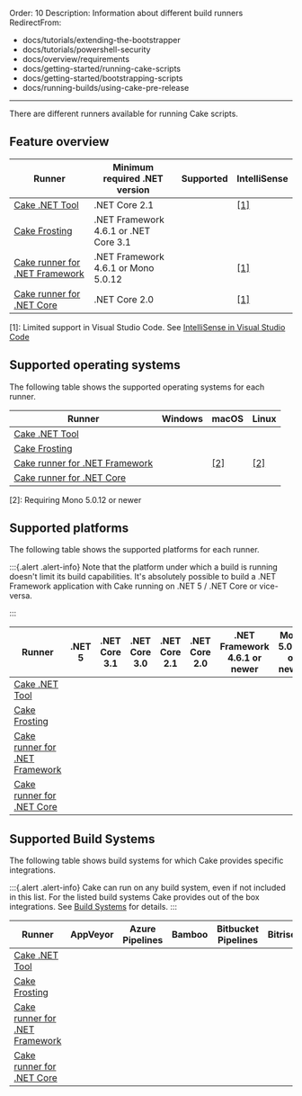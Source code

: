 Order: 10
Description: Information about different build runners
RedirectFrom:
  - docs/tutorials/extending-the-bootstrapper
  - docs/tutorials/powershell-security
  - docs/overview/requirements
  - docs/getting-started/running-cake-scripts
  - docs/getting-started/bootstrapping-scripts
  - docs/running-builds/using-cake-pre-release
---

There are different runners available for running Cake scripts.

## Feature overview

| Runner | Minimum required .NET version  | Supported | IntelliSense |
|-|-|-|-|
| [Cake .NET Tool] | .NET Core 2.1 | <i class="fa fa-check" style="color:green"></i> | <i class="fa fa-check" style="color:orange"></i> [[1]](#1) |
| [Cake Frosting] | .NET Framework 4.6.1 or .NET Core 3.1 | <i class="fa fa-check" style="color:green"></i> | <i class="fa fa-check" style="color:green"></i> |
| [Cake runner for .NET Framework] | .NET Framework 4.6.1 or Mono 5.0.12 | <i class="fa fa-check" style="color:green"></i> | <i class="fa fa-check" style="color:orange"></i> [[1]](#1) |
| [Cake runner for .NET Core] | .NET Core 2.0 | <i class="fa fa-times" style="color:red"></i> | <i class="fa fa-check" style="color:orange"></i> [[1]](#1) |

<a id="1"></a>
[1]: Limited support in Visual Studio Code. See [IntelliSense in Visual Studio Code]

## Supported operating systems

The following table shows the supported operating systems for each runner.

| Runner                           | Windows | macOS | Linux |
|----------------------------------|---------|-------|-------|
| [Cake .NET Tool]                 | <i class="fa fa-check" style="color:green"></i> | <i class="fa fa-check" style="color:green"></i> | <i class="fa fa-check" style="color:green"></i> |
| [Cake Frosting]                  | <i class="fa fa-check" style="color:green"></i> | <i class="fa fa-check" style="color:green"></i> | <i class="fa fa-check" style="color:green"></i> |
| [Cake runner for .NET Framework] | <i class="fa fa-check" style="color:green"></i> | <i class="fa fa-check" style="color:orange"></i> [[2]](#footnote2) | <i class="fa fa-check" style="color:orange"></i> [[2]](#footnote2) |
| [Cake runner for .NET Core]      | <i class="fa fa-check" style="color:green"></i> | <i class="fa fa-check" style="color:green"></i> | <i class="fa fa-check" style="color:green"></i> |

<a id="footnote2"></a>
[2]: Requiring Mono 5.0.12 or newer

## Supported platforms

The following table shows the supported platforms for each runner.

:::{.alert .alert-info}
Note that the platform under which a build is running doesn't limit its build capabilities.
It's absolutely possible to build a .NET Framework application with Cake running on .NET 5 / .NET Core or vice-versa.

:::

| Runner                           | .NET 5 | .NET Core 3.1 | .NET Core 3.0 | .NET Core 2.1 | .NET Core 2.0 | .NET Framework 4.6.1 or newer | Mono 5.0.12 or newer|
|----------------------------------|--------|---------------|---------------|---------------|---------------|-------------------------------|---------------------|
| [Cake .NET Tool]                 | <i class="fa fa-check" style="color:green"></i> | <i class="fa fa-check" style="color:green"></i> | <i class="fa fa-check" style="color:green"></i> | <i class="fa fa-check" style="color:green"></i> | <i class="fa fa-times" style="color:red"></i> | <i class="fa fa-times" style="color:red"></i> | <i class="fa fa-times" style="color:red"></i> |
| [Cake Frosting]                  | <i class="fa fa-check" style="color:green"></i> | <i class="fa fa-check" style="color:green"></i> | <i class="fa fa-check" style="color:green"></i> | <i class="fa fa-check" style="color:green"></i> | <i class="fa fa-check" style="color:green"></i> | <i class="fa fa-check" style="color:green"></i> | <i class="fa fa-check" style="color:green"></i> |
| [Cake runner for .NET Framework] | <i class="fa fa-times" style="color:red"></i> | <i class="fa fa-times" style="color:red"></i> | <i class="fa fa-times" style="color:red"></i> | <i class="fa fa-times" style="color:red"></i> | <i class="fa fa-times" style="color:red"></i> | <i class="fa fa-check" style="color:green"></i> | <i class="fa fa-check" style="color:green"></i> |
| [Cake runner for .NET Core]      | <i class="fa fa-times" style="color:red"></i> | <i class="fa fa-times" style="color:red"></i> | <i class="fa fa-times" style="color:red"></i> | <i class="fa fa-times" style="color:red"></i> | <i class="fa fa-check" style="color:green"></i> | <i class="fa fa-times" style="color:red"></i> | <i class="fa fa-times" style="color:red"></i> |

## Supported Build Systems

The following table shows build systems for which Cake provides specific integrations.

:::{.alert .alert-info}
Cake can run on any build system, even if not included in this list.
For the listed build systems Cake provides out of the box integrations.
See [Build Systems](/docs/integrations/build-systems/) for details.
:::

| Runner                           | AppVeyor | Azure Pipelines | Bamboo | Bitbucket Pipelines | Bitrise | Continua CI | GitHub Actions | GitLab CI | GoCD | Jenkins | MyGet | TeamCity | TravisCI |
|----------------------------------| - | - | - | - | - | - | - | - | - | - | - | - | - |
| [Cake .NET Tool]                 | <i class="fa fa-check" style="color:green"></i> | <i class="fa fa-check" style="color:green"></i> | <i class="fa fa-check" style="color:green"></i> | <i class="fa fa-check" style="color:green"></i> | <i class="fa fa-check" style="color:green"></i> | <i class="fa fa-check" style="color:green"></i> | <i class="fa fa-check" style="color:green"></i> | <i class="fa fa-check" style="color:green"></i> | <i class="fa fa-check" style="color:green"></i> | <i class="fa fa-check" style="color:green"></i> | <i class="fa fa-check" style="color:green"></i> | <i class="fa fa-check" style="color:green"></i> | <i class="fa fa-check" style="color:green"></i> |
| [Cake Frosting]                  | <i class="fa fa-check" style="color:green"></i> | <i class="fa fa-check" style="color:green"></i> | <i class="fa fa-check" style="color:green"></i> | <i class="fa fa-check" style="color:green"></i> | <i class="fa fa-check" style="color:green"></i> | <i class="fa fa-check" style="color:green"></i> | <i class="fa fa-check" style="color:green"></i> | <i class="fa fa-check" style="color:green"></i> | <i class="fa fa-check" style="color:green"></i> | <i class="fa fa-check" style="color:green"></i> | <i class="fa fa-check" style="color:green"></i> | <i class="fa fa-check" style="color:green"></i> | <i class="fa fa-check" style="color:green"></i> |
| [Cake runner for .NET Framework] | <i class="fa fa-check" style="color:green"></i> | <i class="fa fa-check" style="color:green"></i> | <i class="fa fa-check" style="color:green"></i> | <i class="fa fa-check" style="color:green"></i> | <i class="fa fa-check" style="color:green"></i> | <i class="fa fa-check" style="color:green"></i> | <i class="fa fa-check" style="color:green"></i> | <i class="fa fa-check" style="color:green"></i> | <i class="fa fa-check" style="color:green"></i> | <i class="fa fa-check" style="color:green"></i> | <i class="fa fa-check" style="color:green"></i> | <i class="fa fa-check" style="color:green"></i> | <i class="fa fa-check" style="color:green"></i> |
| [Cake runner for .NET Core]      | <i class="fa fa-check" style="color:green"></i> | <i class="fa fa-check" style="color:green"></i> | <i class="fa fa-check" style="color:green"></i> | <i class="fa fa-check" style="color:green"></i> | <i class="fa fa-check" style="color:green"></i> | <i class="fa fa-check" style="color:green"></i> | <i class="fa fa-check" style="color:green"></i> | <i class="fa fa-check" style="color:green"></i> | <i class="fa fa-check" style="color:green"></i> | <i class="fa fa-check" style="color:green"></i> | <i class="fa fa-check" style="color:green"></i> | <i class="fa fa-check" style="color:green"></i> | <i class="fa fa-check" style="color:green"></i> |

[Cake .NET Tool]: dotnet-tool
[Cake Frosting]: cake-frosting
[Cake runner for .NET Framework]: cake-runner-for-dotnet-framework
[Cake runner for .NET Core]: cake-runner-for-dotnet-core
[IntelliSense in Visual Studio Code]: ../../integrations/editors/vscode/intellisense
